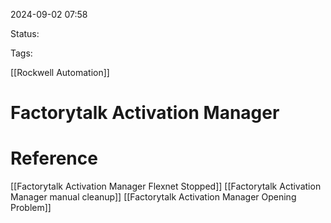 
2024-09-02 07:58

Status:

Tags:

[[Rockwell Automation]]
# Factorytalk Activation Manager


# Reference

[[Factorytalk Activation Manager Flexnet Stopped]]
[[Factorytalk Activation Manager manual cleanup]]
[[Factorytalk Activation Manager Opening Problem]]

